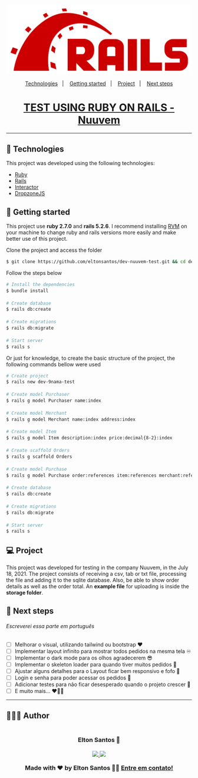 <p align="center">
  <img alt="TEST USING RUBY ON RAILS" src=".github/logo.png" width="500px">
</p>

<p align="center">
  <a href="#-technologies">Technologies</a>&nbsp;&nbsp;&nbsp;|&nbsp;&nbsp;&nbsp;
  <a href="#-getting-started">Getting started</a>&nbsp;&nbsp;&nbsp;|&nbsp;&nbsp;&nbsp;
  <a href="#-project">Project</a>&nbsp;&nbsp;&nbsp;|&nbsp;&nbsp;&nbsp;
  <a href="#-next-steps">Next steps</a>
</p>

<h1 align="center">
  <a href="#" target="_blank">
    TEST USING RUBY ON RAILS - Nuuvem
  </a>
</h1>

---

## 🧪 Technologies

This project was developed using the following technologies:

- [Ruby](https://www.ruby-lang.org/)
- [Rails](https://rubyonrails.org/)
- [Interactor](https://github.com/collectiveidea/interactor)
- [DropzoneJS](https://github.com/ncuesta/dropzonejs-rails)

## 🚀 Getting started

This project use **ruby 2.7.0** and **rails 5.2.6**. I recommend installing [RVM](https://rvm.io/) on your machine to change ruby and rails versions more easily and make better use of this project.

Clone the project and access the folder

```bash
$ git clone https://github.com/eltonsantos/dev-nuuvem-test.git && cd dev-nuuvem-test
```

Follow the steps below
```bash
# Install the dependencies
$ bundle install

# Create database
$ rails db:create

# Create migrations
$ rails db:migrate

# Start server
$ rails s

```

Or just for knowledge, to create the basic structure of the project, the following commands bellow were used

```bash
# Create project
$ rails new dev-9nama-test

# Create model Purchaser
$ rails g model Purchaser name:index

# Create model Merchant
$ rails g model Merchant name:index address:index

# Create model Item
$ rails g model Item description:index price:decimal{8-2}:index

# Create scaffold Orders
$ rails g scaffold Orders

# Create model Purchase
$ rails g model Purchase order:references item:references merchant:references purchaser:references quantity:integer

# Create database
$ rails db:create

# Create migrations
$ rails db:migrate

# Start server
$ rails s

```

## 💻 Project

This project was developed for testing in the company Nuuvem, in the July 18, 2021. The project consists of receiving a csv, tab or txt file, processing the file and adding it to the sqlite database. Also, be able to show order details as well as the order total. An **example file** for uploading is inside the **storage folder**.


## 🐾 Next steps

###### Escreverei essa parte em português

- [ ] Melhorar o visual, utilizando tailwind ou bootstrap ❤
- [ ] Implementar layout infinito para mostrar todos pedidos na mesma tela ♾
- [ ] Implementar o dark mode para os olhos agradecerem 😎
- [ ] Implementar o skeleton loader para quando tiver muitos pedidos 🔼
- [ ] Ajustar alguns detalhes para o Layout ficar bem responsivo e fofo 🥰
- [ ] Login e senha para poder acessar os pedidos 🔐
- [ ] Adicionar testes para não ficar desesperado quando o projeto crescer 🔎
- [ ] E muito mais... ❤💪🏼

---

## 👨🏻‍💻 Author

<h3 align="center">
  <img style="border-radius: 50%" src="https://avatars3.githubusercontent.com/u/1292594?s=460&u=0b1bfb0fc81256c59dc33f31ce344231bd5a5286&v=4" width="100px;" alt=""/>
  <br/>
  <strong>Elton Santos</strong> 🚀
  <br/>
  <br/>

 <a href="https://www.linkedin.com/in/eltonmelosantos" alt="LinkedIn" target="blank">
    <img src="https://img.shields.io/badge/-LinkedIn-blue?style=flat-square&logo=Linkedin&logoColor=white" />
  </a>

  <a href="mailto:elton.melo.santos@gmail.com?subject=Olá%20Elton" alt="Email" target="blank">
    <img src="https://img.shields.io/badge/-Gmail-c14438?style=flat-square&logo=Gmail&logoColor=white&link=mailto:elton.melo.santos@gmail.com" />
  </a>

<br/>

Made with ❤️ by Elton Santos 👋🏽 [Entre em contato!](https://www.linkedin.com/in/eltonmelosantos/)

</h3>